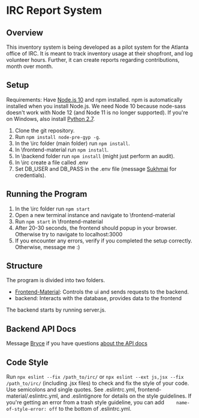 # IRC Report System

## Overview

This inventory system is being developed as a pilot system for the Atlanta office of IRC. It is meant to track inventory usage at their shopfront, and log volunteer hours. Further, it can create reports regarding contributions, month over month.

## Setup
Requirements: Have [Node.js 10](https://nodejs.org/en/) and npm installed. npm is automatically installed when you install Node.js. We need Node 10 because node-sass doesn't work with Node 12 (and Node 11 is no longer supported). If you're on Windows, also install [Python 2.7](https://www.python.org/downloads/).

 1. Clone the git repository.
 2. Run `npm install node-pre-gyp -g`.
 3. In the \irc folder (main folder) run `npm install`.
 4. In \frontend-material run `npm install`.
 5. In \backend folder run `npm install` (might just perform an audit).
 6. In \irc create a file called .env
 7. Set DB_USER and DB_PASS in the .env file (message [Sukhmai](https://github.com/Sukhmai) for credentials).

## Running the Program
1. In the \irc folder run `npm start`
2. Open a new terminal instance and navigate to \frontend-material
3. Run `npm start` in \frontend-material
4. After 20-30 seconds, the frontend should popup in your browser. Otherwise try to navigate to localhost:3000
5. If you encounter any errors, verify if you completed the setup correctly. Otherwise, message me :)

## Structure

The program is divided into two folders.

 - [Frontend-Material](https://github.com/GTBitsOfGood/irc/blob/master/frontend-material/README.md): Controls the ui and sends requests to the backend.
 - backend: Interacts with the database, provides data to the frontend

The backend starts by running server.js.

## Backend API Docs
Message [Bryce](https://github.com/Navbryce) if you have questions [about the API docs](https://app.swaggerhub.com/apis-docs/navbryce/irc/1.0.0)

## Code Style
Run `npx eslint --fix /path_to/irc/` or `npx eslint --ext js,jsx --fix /path_to/irc/` (including .jsx files) to check and fix the style of your code. Use semicolons and single quotes. See .eslintrc.yml, frontend-material/.eslintrc.yml, and .eslintignore for details on the style guidelines. If you're getting an error from a trash style guideline, you can add `    name-of-style-error: off` to the bottom of .eslintrc.yml.
